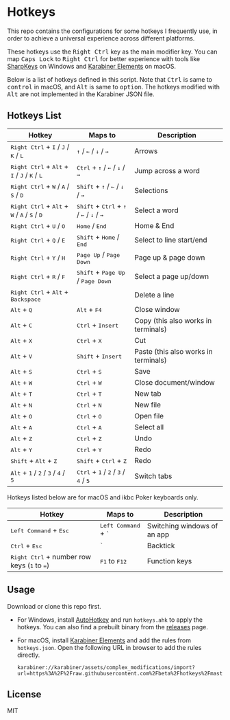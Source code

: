 # Hotkeys

This repo contains the configurations for some hotkeys I frequently use, in order to achieve a universal experience across different platforms.

These hotkeys use the <kbd>Right Ctrl</kbd> key as the main modifier key. You can map <kbd>Caps Lock</kbd> to <kbd>Right Ctrl</kbd> for better experience with tools like [SharpKeys](https://github.com/randyrants/sharpkeys) on Windows and [Karabiner Elements](https://pqrs.org/osx/karabiner/index.html) on macOS.

Below is a list of hotkeys defined in this script. Note that <kbd>Ctrl</kbd> is same to <kbd>control</kbd> in macOS, and <kbd>Alt</kbd> is same to <kbd>option</kbd>. The hotkeys modified with <kbd>Alt</kbd> are not implemented in the Karabiner JSON file.

## Hotkeys List

Hotkey | Maps to | Description
------ | ------- | -----------
<kbd>Right Ctrl</kbd> + <kbd>I</kbd> / <kbd>J</kbd> / <kbd>K</kbd> / <kbd>L</kbd> | <kbd>↑</kbd> / <kbd>←</kbd> / <kbd>↓</kbd> / <kbd>→</kbd> | Arrows
<kbd>Right Ctrl</kbd> + <kbd>Alt</kbd> + <kbd>I</kbd> / <kbd>J</kbd> / <kbd>K</kbd> / <kbd>L</kbd> | <kbd>Ctrl</kbd> + <kbd>↑</kbd> / <kbd>←</kbd> / <kbd>↓</kbd> / <kbd>→</kbd> | Jump across a word
<kbd>Right Ctrl</kbd> + <kbd>W</kbd> / <kbd>A</kbd> / <kbd>S</kbd> / <kbd>D</kbd> | <kbd>Shift</kbd> + <kbd>↑</kbd> / <kbd>←</kbd> / <kbd>↓</kbd> / <kbd>→</kbd> | Selections
<kbd>Right Ctrl</kbd> + <kbd>Alt</kbd> + <kbd>W</kbd> / <kbd>A</kbd> / <kbd>S</kbd> / <kbd>D</kbd> | <kbd>Shift</kbd> + <kbd>Ctrl</kbd> + <kbd>↑</kbd> / <kbd>←</kbd> / <kbd>↓</kbd> / <kbd>→</kbd> | Select a word
<kbd>Right Ctrl</kbd> + <kbd>U</kbd> / <kbd>O</kbd> | <kbd>Home</kbd> / <kbd>End</kbd> | Home & End
<kbd>Right Ctrl</kbd> + <kbd>Q</kbd> / <kbd>E</kbd> | <kbd>Shift</kbd> + <kbd>Home</kbd> / <kbd>End</kbd> | Select to line start/end
<kbd>Right Ctrl</kbd> + <kbd>Y</kbd> / <kbd>H</kbd> | <kbd>Page Up</kbd> / <kbd>Page Down</kbd> | Page up & page down
<kbd>Right Ctrl</kbd> + <kbd>R</kbd> / <kbd>F</kbd> | <kbd>Shift</kbd> +  <kbd>Page Up</kbd> / <kbd>Page Down</kbd> | Select a page up/down
<kbd>Right Ctrl</kbd> + <kbd>Alt</kbd> + <kbd>Backspace</kbd> | | Delete a line
<kbd>Alt</kbd> + <kbd>Q</kbd> | <kbd>Alt</kbd> + <kbd>F4</kbd> | Close window
<kbd>Alt</kbd> + <kbd>C</kbd> | <kbd>Ctrl</kbd> + <kbd>Insert</kbd> | Copy (this also works in terminals)
<kbd>Alt</kbd> + <kbd>X</kbd> | <kbd>Ctrl</kbd> + <kbd>X</kbd> | Cut
<kbd>Alt</kbd> + <kbd>V</kbd> | <kbd>Shift</kbd> + <kbd>Insert</kbd> | Paste (this also works in terminals)
<kbd>Alt</kbd> + <kbd>S</kbd> | <kbd>Ctrl</kbd> + <kbd>S</kbd> | Save
<kbd>Alt</kbd> + <kbd>W</kbd> | <kbd>Ctrl</kbd> + <kbd>W</kbd> | Close document/window
<kbd>Alt</kbd> + <kbd>T</kbd> | <kbd>Ctrl</kbd> + <kbd>T</kbd> | New tab
<kbd>Alt</kbd> + <kbd>N</kbd> | <kbd>Ctrl</kbd> + <kbd>N</kbd> | New file
<kbd>Alt</kbd> + <kbd>O</kbd> | <kbd>Ctrl</kbd> + <kbd>O</kbd> | Open file
<kbd>Alt</kbd> + <kbd>A</kbd> | <kbd>Ctrl</kbd> + <kbd>A</kbd> | Select all
<kbd>Alt</kbd> + <kbd>Z</kbd> | <kbd>Ctrl</kbd> + <kbd>Z</kbd> | Undo
<kbd>Alt</kbd> + <kbd>Y</kbd> | <kbd>Ctrl</kbd> + <kbd>Y</kbd> | Redo
<kbd>Shift</kbd> + <kbd>Alt</kbd> + <kbd>Z</kbd> | <kbd>Shift</kbd> + <kbd>Ctrl</kbd> + <kbd>Z</kbd> | Redo
<kbd>Alt</kbd> + <kbd>1</kbd> / <kbd>2</kbd> / <kbd>3</kbd> / <kbd>4</kbd> / <kbd>5</kbd> | <kbd>Ctrl</kbd> + <kbd>1</kbd> / <kbd>2</kbd> / <kbd>3</kbd> / <kbd>4</kbd> / <kbd>5</kbd> | Switch tabs

Hotkeys listed below are for macOS and ikbc Poker keyboards only.

Hotkey | Maps to | Description
------ | ------- | -----------
<kbd>Left Command</kbd> + <kbd>Esc</kbd> | <kbd>Left Command</kbd> + <kbd>\`</kbd> | Switching windows of an app
<kbd>Ctrl</kbd> + <kbd>Esc</kbd> | <kbd>\`</kbd> | Backtick
<kbd>Right Ctrl</kbd> + number row keys (<kbd>1</kbd> to <kbd>=</kbd>) | <kbd>F1</kbd> to <kbd>F12</kbd> | Function keys

## Usage

Download or clone this repo first.

- For Windows, install [AutoHotkey](https://www.autohotkey.com/) and run `hotkeys.ahk` to apply the hotkeys. You can also find a prebuilt binary from the [releases](https://github.com/beta/hotkeys/releases) page.

- For macOS, install [Karabiner Elements](https://pqrs.org/osx/karabiner/index.html) and add the rules from `hotkeys.json`. Open the following URL in browser to add the rules directly.

   ```
   karabiner://karabiner/assets/complex_modifications/import?url=https%3A%2F%2Fraw.githubusercontent.com%2Fbeta%2Fhotkeys%2Fmaster%2Fhotkeys.json
   ```

## License

MIT
